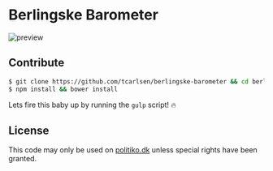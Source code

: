 # Berlingske Barometer

![preview](https://cloud.githubusercontent.com/assets/145288/4542732/e5978c5c-4e24-11e4-99a2-a9192914921f.png)


## Contribute

```bash
$ git clone https://github.com/tcarlsen/berlingske-barometer && cd berlingske-barometer
$ npm install && bower install
```

Lets fire this baby up by running the `gulp` script! :fire:

## License

This code may only be used on [politiko.dk](http://www.politiko.dk) unless special rights have been granted.
